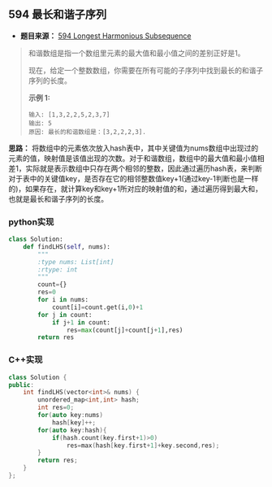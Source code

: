 ## 594 最长和谐子序列

* **题目来源：** [594 Longest Harmonious Subsequence](https://leetcode-cn.com/problems/longest-harmonious-subsequence/)

> 和谐数组是指一个数组里元素的最大值和最小值之间的差别正好是1。
>
> 现在，给定一个整数数组，你需要在所有可能的子序列中找到最长的和谐子序列的长度。
>
> **示例 1:**
>
> ```
> 输入: [1,3,2,2,5,2,3,7]
> 输出: 5
> 原因: 最长的和谐数组是：[3,2,2,2,3].
> ```

**思路：** 将数组中的元素依次放入hash表中，其中关键值为nums数组中出现过的元素的值，映射值是该值出现的次数。对于和谐数组，数组中的最大值和最小值相差1，实际就是表示数组中只存在两个相邻的整数，因此通过遍历hash表，来判断对于表中的关键值key，是否存在它的相邻整数值key+1(通过key-1判断也是一样的)，如果存在，就计算key和key+1所对应的映射值的和，通过遍历得到最大和，也就是最长和谐子序列的长度。

### python实现

```python
class Solution:
    def findLHS(self, nums):
        """
        :type nums: List[int]
        :rtype: int
        """
        count={}
        res=0
        for i in nums:
            count[i]=count.get(i,0)+1
        for j in count:
            if j+1 in count:
                res=max(count[j]+count[j+1],res)
        return res
```

### C++实现

```C++
class Solution {
public:
    int findLHS(vector<int>& nums) {
        unordered_map<int,int> hash;
        int res=0;
        for(auto key:nums)
            hash[key]++;
        for(auto key:hash){
            if(hash.count(key.first+1)>0)
                res=max(hash[key.first+1]+key.second,res);
        }
        return res;
    }
};
```

